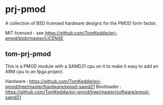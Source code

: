 # prj-pmod

A collection of BSD licensed hardware designs for the PMOD form factor.

MIT licensed - see https://github.com/TomKeddie/prj-pmod/blob/master/LICENSE

## tom-prj-pmod

This is a PMOD module with a SAMD21 cpu on it to make it easy to add an ARM cpu to an fpga project.

Hardware : https://github.com/TomKeddie/prj-pmod/tree/master/hardware/pmod-samd21
Bootloader : https://github.com/TomKeddie/prj-pmod/tree/master/software/pmod-samd21
